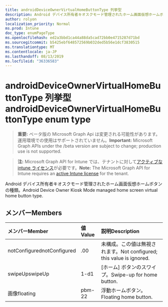 ```yaml
---
title: androidDeviceOwnerVirtualHomeButtonType 列挙型
description: Android デバイス所有者キオスクモード管理されたホーム画面仮想ホームボタンの種類。
author: rolyon
localization_priority: Normal
ms.prod: Intune
doc_type: enumPageType
ms.openlocfilehash: ed2a3bbd1ca44a88da5cad72bb0e4715287d71bd
ms.sourcegitcommit: b5425ebf648572569b032ded5b56e1dcf3830515
ms.translationtype: MT
ms.contentlocale: ja-JP
ms.lasthandoff: 08/13/2019
ms.locfileid: "36336583"
---
```

# <a name="androiddeviceownervirtualhomebuttontype-enum-type"></a><span data-ttu-id="2e6bf-103">androidDeviceOwnerVirtualHomeButtonType 列挙型</span><span class="sxs-lookup"><span data-stu-id="2e6bf-103">androidDeviceOwnerVirtualHomeButtonType enum type</span></span>

> <span data-ttu-id="2e6bf-104">**重要:** ベータ版の Microsoft Graph Api は変更される可能性があります。運用環境での使用はサポートされていません。</span><span class="sxs-lookup"><span data-stu-id="2e6bf-104">**Important:** Microsoft Graph APIs under the /beta version are subject to change; production use is not supported.</span></span>

> <span data-ttu-id="2e6bf-105">**注:** Microsoft Graph API for Intune では、テナントに対して[アクティブな intune ライセンス](https://go.microsoft.com/fwlink/?linkid=839381)が必要です。</span><span class="sxs-lookup"><span data-stu-id="2e6bf-105">**Note:** The Microsoft Graph API for Intune requires an [active Intune license](https://go.microsoft.com/fwlink/?linkid=839381) for the tenant.</span></span>

<span data-ttu-id="2e6bf-106">Android デバイス所有者キオスクモード管理されたホーム画面仮想ホームボタンの種類。</span><span class="sxs-lookup"><span data-stu-id="2e6bf-106">Android Device Owner Kiosk Mode managed home screen virtual home button type.</span></span>

## <a name="members"></a><span data-ttu-id="2e6bf-107">メンバー</span><span class="sxs-lookup"><span data-stu-id="2e6bf-107">Members</span></span>
|<span data-ttu-id="2e6bf-108">メンバー</span><span class="sxs-lookup"><span data-stu-id="2e6bf-108">Member</span></span>|<span data-ttu-id="2e6bf-109">値</span><span class="sxs-lookup"><span data-stu-id="2e6bf-109">Value</span></span>|<span data-ttu-id="2e6bf-110">説明</span><span class="sxs-lookup"><span data-stu-id="2e6bf-110">Description</span></span>|
|:---|:---|:---|
|<span data-ttu-id="2e6bf-111">notConfigured</span><span class="sxs-lookup"><span data-stu-id="2e6bf-111">notConfigured</span></span>|<span data-ttu-id="2e6bf-112">.0</span><span class="sxs-lookup"><span data-stu-id="2e6bf-112">0</span></span>|<span data-ttu-id="2e6bf-113">未構成。この値は無視されます。</span><span class="sxs-lookup"><span data-stu-id="2e6bf-113">Not configured; this value is ignored.</span></span>|
|<span data-ttu-id="2e6bf-114">swipeUp</span><span class="sxs-lookup"><span data-stu-id="2e6bf-114">swipeUp</span></span>|<span data-ttu-id="2e6bf-115">1-d</span><span class="sxs-lookup"><span data-stu-id="2e6bf-115">1</span></span>|<span data-ttu-id="2e6bf-116">[ホーム] ボタンのスワイプ。</span><span class="sxs-lookup"><span data-stu-id="2e6bf-116">Swipe-up for home button.</span></span>|
|<span data-ttu-id="2e6bf-117">画像</span><span class="sxs-lookup"><span data-stu-id="2e6bf-117">floating</span></span>|<span data-ttu-id="2e6bf-118">pbm-2</span><span class="sxs-lookup"><span data-stu-id="2e6bf-118">2</span></span>|<span data-ttu-id="2e6bf-119">浮動ホームボタン。</span><span class="sxs-lookup"><span data-stu-id="2e6bf-119">Floating home button.</span></span>|



